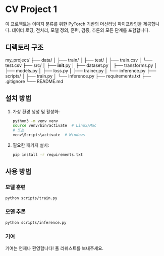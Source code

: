 # CV Project 1
 
이 프로젝트는 이미지 분류를 위한 PyTorch 기반의 머신러닝 파이프라인을 제공합니다. 데이터 로딩, 전처리, 모델 정의, 훈련, 검증, 추론의 모든 단계를 포함합니다.

## 디렉토리 구조

my_project/
├── data/
│   ├── train/
│   ├── test/
│   ├── train.csv
│   └── test.csv
├── src/
│   ├── __init__.py
│   ├── dataset.py
│   ├── transforms.py
│   ├── models.py
│   ├── loss.py
│   ├── trainer.py
│   └── inference.py
├── scripts/
│   ├── train.py
│   └── inference.py
├── requirements.txt
├── .gitignore
└── README.md

## 설치 방법

1. 가상 환경 생성 및 활성화:

    ```bash
    python3 -m venv venv
    source venv/bin/activate  # Linux/Mac
    # 또는
    venv\Scripts\activate  # Windows
    ```

2. 필요한 패키지 설치:

    ```bash
    pip install -r requirements.txt
    ```

## 사용 방법

### 모델 훈련

```bash
python scripts/train.py
```

### 모델 추론

```bash
python scripts/inference.py
```

### 기여
기여는 언제나 환영합니다! 풀 리퀘스트를 보내주세요.